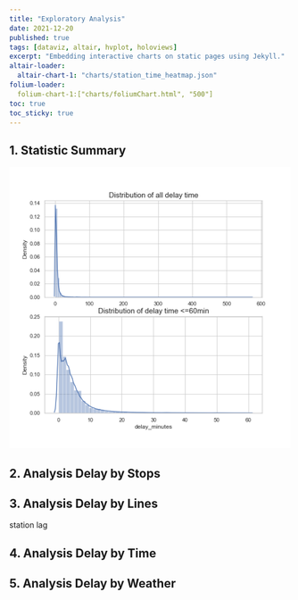 ```yaml
---
title: "Exploratory Analysis"
date: 2021-12-20
published: true
tags: [dataviz, altair, hvplot, holoviews]
excerpt: "Embedding interactive charts on static pages using Jekyll."
altair-loader:
  altair-chart-1: "charts/station_time_heatmap.json"
folium-loader:
  folium-chart-1:["charts/foliumChart.html", "500"]
toc: true
toc_sticky: true
---
```



## 1. Statistic Summary 
![delay_distribution](https://raw.githubusercontent.com/penelope0318/Amtrak_Train_Delay/master/assets/images/delay_distribution.png)

## 2. Analysis Delay by Stops 
<div id="folium-chart-1"></div>


## 3. Analysis Delay by Lines

station lag 

## 4. Analysis Delay by Time 

<div id="altair-chart-1"></div>

## 5. Analysis Delay by Weather


